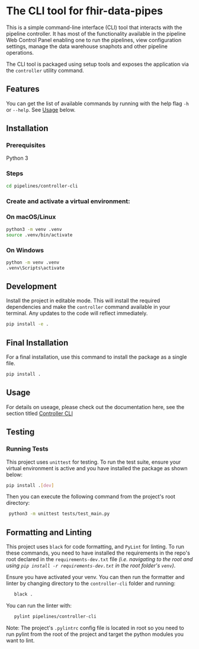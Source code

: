 # The CLI tool for fhir-data-pipes

This is a simple command-line interface (CLI) tool that interacts with the
pipeline controller. It has most of the functionality available in the pipeline
Web Control Panel enabling one to run the pipelines, view configuration
settings, manage the data warehouse snaphots and other pipeline operations.

The CLI tool is packaged using setup tools and exposes the application via the
`controller` utility command.

## Features

You can get the list of available commands by running with the help flag `-h` or
`--help`. See [Usage](#usage) below.

## Installation

### Prerequisites

Python 3

### Steps

```sh
cd pipelines/controller-cli
```

### Create and activate a virtual environment:

### On macOS/Linux

```sh
python3 -m venv .venv
source .venv/bin/activate
```

### On Windows

```bash
python -m venv .venv
.venv\Scripts\activate
```

## Development

Install the project in editable mode. This will install the required
dependencies and make the `controller` command available in your terminal. Any
updates to the code will reflect immediately.

```sh
pip install -e .
```

## Final Installation

For a final installation, use this command to install the package as a single
file.

```sh
pip install .
```

## Usage

For details on useage, please check out the documentation here, see the section
titled
[Controller CLI](https://google.github.io/fhir-data-pipes/additional#controller-cli)

## Testing

### Running Tests

This project uses `unittest` for testing. To run the test suite, ensure your
virtual environment is active and you have installed the package as shown below:

```sh
pip install .[dev]
```

Then you can execute the following command from the project's root directory:

```sh
 python3 -m unittest tests/test_main.py
```

## Formatting and Linting

This project uses `black` for code formatting, and `PyLint` for linting. To run
these commands, you need to have installed the requirements in the repo's root
declared in the `requirements-dev.txt` file _(i.e. navigating to the root and
using `pip install -r requirements-dev.txt` in the root folder's `venv`)_.

Ensure you have activated your venv. You can then run the formatter and linter
by changing directory to the `controller-cli` folder and running:

```sh
   black .
```

You can run the linter with:

```sh
   pylint pipelines/controller-cli
```

Note: The project's `.pylintrc` config file is located in root so you need to
run pylint from the root of the project and target the python modules you want
to lint.
